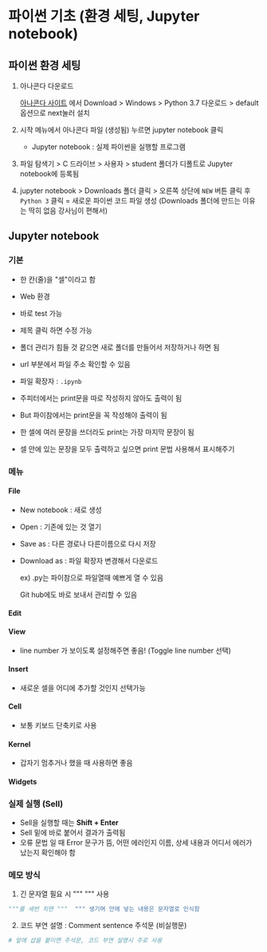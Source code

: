 # 파이썬 기초 (환경 세팅, Jupyter notebook)



## 파이썬 환경 세팅

1. 아나콘다 다운로드

   [아나콘다 사이트](https://anaconda.com/) 에서 Download > Windows > Python 3.7 다운로드 > default 옵션으로 next눌러 설치

2. 시작 메뉴에서 아나콘다 파일 (생성됨) 누르면 jupyter notebook 클릭

   * Jupyter notebook : 실제 파이썬을 실행할 프로그램

3. 파일 탐색기 > C 드라이브 > 사용자  > student 폴더가 디폴트로 Jupyter notebook에 등록됨

4. jupyter notebook > Downloads 폴더 클릭 > 오른쪽 상단에 `NEW` 버튼 클릭 후 `Python 3` 클릭 = 새로운 파이썬 코드 파일 생성 (Downloads 폴더에 만드는 이유는 딱히 없음 강사님이 편해서)



## Jupyter notebook

### 기본

* 한 칸(줄)을 "셀"이라고 함

* Web 환경

* 바로 test 가능

* 제목 클릭 하면 수정 가능

* 폴더 관리가 힘들 것 같으면 새로 폴더를 만들어서 저장하거나 하면 됨

* url 부분에서 파일 주소 확인할 수 있음

* 파일 확장자 : `.ipynb` 

* 주피터에서는 print문을 따로 작성하지 않아도 출력이 됨

* But 파이참에서는 print문을 꼭 작성해야 출력이 됨

* 한 셀에 여러 문장을 쓰더라도 print는 가장 마지막 문장이 됨

* 셀 안에 있는 문장을 모두 출력하고 싶으면 print 문법 사용해서 표시해주기

  

### 메뉴

#### File

- New notebook : 새로 생성

- Open : 기존에 있는 것 열기

- Save as : 다른 경로나 다른이름으로 다시 저장

- Download as :  파일 확장자 변경해서 다운로드

  ex) .py는 파이참으로 파일열때 예쁘게 열 수 있음

  Git hub에도 바로 보내서 관리할 수 있음

#### Edit

#### View

- line number 가 보이도록 설정해주면 좋음! (Toggle line number 선택)

#### Insert

- 새로운 셀을 어디에 추가할 것인지 선택가능

#### Cell

- 보통 키보드 단축키로 사용

#### Kernel

* 갑자기 멈추거나 했을 때 사용하면 좋음

#### Widgets



### 실제 실행  (Sell)

* Sell을 실행할 때는 **Shift + Enter**
* Sell 밑에 바로 붙어서 결과가 출력됨
* 오류 문법 일 때 Error 문구가 뜸, 어떤 에러인지 이름, 상세 내용과 어디서 에러가 났는지 확인해야 함



### 메모 방식

1. 긴 문자열 필요 시 """ """ 사용

```python
"""를 세번 치면 """  """ 생기며 안에 넣는 내용은 문자열로 인식함 
```

2. 코드 부연 설명 : Comment sentence 주석문 (비실행문)

``` python
# 앞에 샵을 붙이면 주석문, 코드 부연 설명시 주로 사용
```

